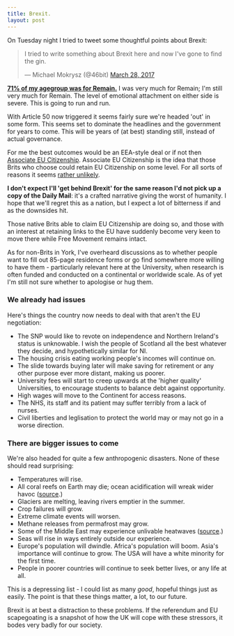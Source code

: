 ```yaml
---
title: Brexit.
layout: post
---
```


On Tuesday night I tried to tweet some thoughtful points about Brexit:

<blockquote class="twitter-tweet" data-lang="en"><p lang="en" dir="ltr">I tried to write something about Brexit here and now I&#39;ve gone to find the gin.</p><p>&mdash; Michael Mokrysz (@46bit) <a href="https://twitter.com/46bit/status/846845924991254528">March 28, 2017</a></p></blockquote>
<!--more-->
<script async src="//platform.twitter.com/widgets.js" charset="utf-8"></script>

**[71% of my agegroup was for Remain.](https://yougov.co.uk/news/2016/06/27/how-britain-voted/)** I was very much for Remain; I'm still very much for Remain. The level of emotional attachment on either side is severe. This is going to run and run.

With Article 50 now triggered it seems fairly sure we're headed 'out' in some form. This seems set to dominate the headlines and the government for years to come. This will be years of (at best) standing still, instead of actual governance.

For me the best outcomes would be an EEA-style deal or if not then [Associate EU Citizenship](http://www.saveourcitizenship.eu). Associate EU Citizenship is the idea that those Brits who choose could retain EU Citizenship on some level. For all sorts of reasons it seems [rather unlikely](https://www.theguardian.com/uk-news/2016/dec/12/eu-citizenship-deal-for-british-nationals-has-no-chance-say-experts).

**I don't expect I'll 'get behind Brexit' for the same reason I'd not pick up a copy of the Daily Mail**: it's a crafted narrative giving the worst of humanity. I hope that we'll regret this as a nation, but I expect a lot of bitterness if and as the downsides hit.

Those native Brits able to claim EU Citizenship are doing so, and those with an interest at retaining links to the EU have suddenly become very keen to move there while Free Movement remains intact.

As for non-Brits in York, I've overheard discussions as to whether people want to fill out 85-page residence forms or go find somewhere more willing to have them - particularly relevant here at the University, when research is often funded and conducted on a continental or worldwide scale. As of yet I'm still not sure whether to apologise or hug them.

### We already had issues

Here's things the country now needs to deal with that aren't the EU negotiation:

* The SNP would like to revote on independence and Northern Ireland's status is unknowable. I wish the people of Scotland all the best whatever they decide, and hypothetically similar for NI.
* The housing crisis eating working people's incomes will continue on.
* The slide towards buying later will make saving for retirement or any other purpose ever more distant, making us poorer.
* University fees will start to creep upwards at the 'higher quality' Universities, to encourage students to balance debt against opportunity.
* High wages will move to the Continent for access reasons.
* The NHS, its staff and its patient may suffer terribly from a lack of nurses.
* Civil liberties and leglisation to protect the world may or may not go in a worse direction.

### There are bigger issues to come

We're also headed for quite a few anthropogenic disasters. None of these should read surprising:

* Temperatures will rise.
* All coral reefs on Earth may die; ocean acidification will wreak wider havoc ([source](https://www.theguardian.com/environment/2010/dec/07/coral-reefs-disappear-lifetime).)
* Glaciers are melting, leaving rivers emptier in the summer.
* Crop failures will grow.
* Extreme climate events will worsen.
* Methane releases from permafrost may grow.
* Some of the Middle East may experience unlivable heatwaves ([source](https://www.theguardian.com/environment/2015/oct/26/extreme-heatwaves-could-push-gulf-climate-beyond-human-endurance-study-shows).)
* Seas will rise in ways entirely outside our experience.
* Europe's population will dwindle. Africa's population will boom. Asia's importance will continue to grow. The USA will have a white minority for the first time.
* People in poorer countries will continue to seek better lives, or any life at all.

This is a depressing list - I could list as many *good*, hopeful things just as easily. The point is that these things matter, a lot, to our future.

Brexit is at best a distraction to these problems. If the referendum and EU scapegoating is a snapshot of how the UK will cope with these stressors, it bodes very badly for our society.
